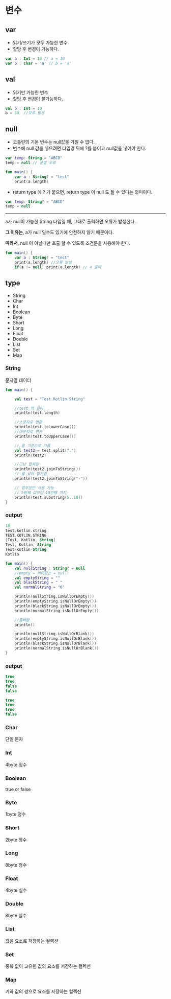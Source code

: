 # 변수

## var

- 읽기/쓰기가 모두 가능한 변수
- 할당 후 변경이 가능하다.

```kotlin
var a : Int = 10 // a = 10
var b : Char = 'a' // b = 'a'
```

## val

- 읽기만 가능한 변수
- 할당 후 변경이 불가능하다.

```kotlin           
val b : Int = 10
b = 30  //오류 발생
```

## null

- 코틀린의 기본 변수는 null값을 가질 수 없다.
- 변수에 null 값을 넣으려면 타입명 뒤에 ?를 붙이고 null값을 넣어야 한다.
```kotlin
var temp: String = "ABCD"
temp = null // 문법 오류
```   
```kotlin
fun main() {
    var a : String? = "test"
    print(a.length)
```

- return type 에 ? 가 붙으면, return type 이 null 도 될 수 있다는 의미이다.
 ```kotlin
var temp: String? = "ABCD"
temp = null
```
---
a가 null이 가능한 String 타입일 때, 그대로 출력하면 오류가 발생한다.

 <b>그 이유는</b>, a가 null 일수도 있기에 안전하지 않기 때문이다.   

<b>따라서</b>, null 이 아닐때만 호출 할 수 있도록 조건문을 사용해야 한다.

```kotlin
fun main() {
    var a : String? = "test"
    print(a.length) //오류 발생
    if(a != null) print(a.length) // 4 출력
```




## type

- String
- Char
- Int
- Boolean
- Byte
- Short
- Long
- Float
- Double
- List
- Set
- Map

### String

문자열 데이터
```kotlin
fun main() {

    val test = "Test.Kotlin.String"

    //test 의 길이
    println(test.length)

    //소문자로 변환
    println(test.toLowerCase())
    //대문자로 변환
    println(test.toUpperCase())

    //.을 기준으로 자름
    val test2 = test.split(".")
    println(test2)

    //그냥 합쳐짐
    println(test2.joinToString())
    //-를 넣어 합쳐짐
    println(test2.joinToString("-"))

    // 일부분만 사용 가능
    // 5번쨰 값부터 10번째 까지
    println(test.substring(5..10))
}
```
### output
```kotlin
18
test.kotlin.string
TEST.KOTLIN.STRING
[Test, Kotlin, String]
Test, Kotlin, String
Test-Kotlin-String
Kotlin
```
```kotlin
fun main() {
    val nullString : String? = null
    //empty = 비어있는 = null
    val emptyString = ""
    val blackString = " "
    val normalString = "O"

    println(nullString.isNullOrEmpty())
    println(emptyString.isNullOrEmpty())
    println(blackString.isNullOrEmpty())
    println(normalString.isNullOrEmpty())

    //줄바꿈
    println()

    println(nullString.isNullOrBlank())
    println(emptyString.isNullOrBlank())
    println(blackString.isNullOrBlank())
    println(normalString.isNullOrBlank())
}
```
### output
```kotlin
true
true
false
false

true
true
true
false
```

### Char

단일 문자

### Int

4byte 정수

### Boolean

true or false

### Byte

1byte 정수

### Short 

2byte 정수

### Long

8byte 정수

### Float

4byte 실수

### Double

8byte 실수

### List 
값을 요소로 저장하는 컬렉션

### Set

중복 없이 고유한 값의 요소를 저장하는 컬렉션

### Map

키와 값의 쌍으로 요소를 저장하는 컬렉션